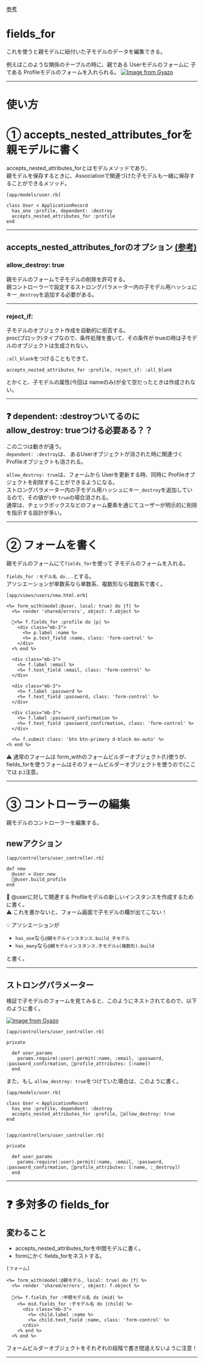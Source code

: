 [参考](https://zenn.dev/goldsaya/articles/06d7e685a66431#%E3%81%AF%E3%81%98%E3%82%81%E3%81%AB)

# fields_for
これを使うと親モデルに紐付いた子モデルのデータを編集できる。  

例えばこのような関係のテーブルの時に、親である Userモデルのフォームに 子である Profileモデルのフォームを入れられる。
[![Image from Gyazo](https://i.gyazo.com/702a0db398c47bb9fdd171204f571283.png)](https://gyazo.com/702a0db398c47bb9fdd171204f571283)
***

# 使い方
# ① accepts_nested_attributes_forを親モデルに書く
accepts_nested_attributes_forとはモデルメソッドであり、  
親モデルを保存するときに、Associationで関連づけた子モデルも一緒に保存することができるメソッド。  

~~~
[app/models/user.rb]

class User < ApplicationRecord
  has_one :profile, dependent: :destroy
  accepts_nested_attributes_for :profile
end
~~~
***

## accepts_nested_attributes_forのオプション [(参考)](https://railsguides.jp/form_helpers.html#%E8%A4%87%E9%9B%91%E3%81%AA%E3%83%95%E3%82%A9%E3%83%BC%E3%83%A0%E3%82%92%E4%BD%9C%E6%88%90%E3%81%99%E3%82%8B)
###  allow_destroy: true
親モデルのフォームで子モデルの削除を許可する。  
親コントローラーで設定するストロングパラメーター内の子モデル用ハッシュにキー`_destroy`を追加する必要がある。  
***

### reject_if: 
子モデルのオブジェクト作成を自動的に拒否する。  
proc(ブロック)タイプなので、条件処理を書いて、その条件が trueの時は子モデルのオブジェクトは生成されない。  

`:all_blank`をつけることもできて、
~~~
accepts_nested_attributes_for :profile, reject_if: :all_blank
~~~
とかくと、子モデルの属性(今回は nameのみ)が全て空だったときは作成されない。
***

## ❓ dependent: :destroyついてるのに allow_destroy: trueつける必要ある？？
この二つは動きが違う。  
`dependent: :destroy`は、 あるUserオブジェクトが消された時に関連づく Profileオブジェクトも消される。  

`allow_destroy: true`は、フォームから Userを更新する時、同時に Profileオブジェクトを削除することができるようになる。  
ストロングパラメーター内の子モデル用ハッシュにキー`_destroy`を追加しているので、その値が`1`や `true`の場合消される。  
通常は、チェックボックスなどのフォーム要素を通じてユーザーが明示的に削除を指示する設計が多い。
***

# ② フォームを書く
親モデルのフォームにて`fields_for`を使って 子モデルのフォームを入れる。

`fields_for :モデル名 do...`とする。  
アソシエーションが単数系なら単数系、複数形なら複数系で書く。
~~~
[app/views/users/new.html.erb]

<%= form_with(model:@user, local: true) do |f| %>
  <%= render 'shared/errors', object: f.object %>
  
  🩵<%= f.fields_for :profile do |p| %>
    <div class="mb-3">
      <%= p.label :name %>
      <%= p.text_field :name, class: 'form-control' %>
    </div>
  <% end %>
  
  <div class="mb-3">
    <%= f.label :email %>
    <%= f.text_field :email, class: 'form-control' %>
  </div>
  
  <div class="mb-3">
    <%= f.label :password %>
    <%= f.text_field :password, class: 'form-control' %>
  </div>
  
  <div class="mb-3">
    <%= f.label :password_confirmation %>
    <%= f.text_field :password_confirmation, class: 'form-control' %>
  </div>
  
  <%= f.submit class: 'btn btn-primary d-block mx-auto' %>
<% end %>
~~~
⚠️ 通常のフォームは form_withのフォームビルダーオブジェクト(f.)使うが、  
fields_forを使うフォームはそのフォームビルダーオブジェクトを使うので(ここでは p.)注意。
***

# ③ コントローラーの編集
親モデルのコントローラーを編集する。

## newアクション
~~~
[app/controllers/user_controller.rb]

def new
  @user = User.new
  🧡@user.build_profile
end
~~~
🧡 @userに対して関連する Profileモデルの新しいインスタンスを作成するために書く。  
⚠️ これを書かないと、フォーム画面で子モデルの欄が出てこない！

💡 アソシエーションが 
- `has_one`なら`@親モデルインスタンス.build_子モデル`  
- `has_many`なら`@親モデルインスタンス.子モデルs(複数形).build`

と書く。
***

## ストロングパラメーター
検証で子モデルのフォームを見てみると、このようにネストされてるので、以下のように書く。

[![Image from Gyazo](https://i.gyazo.com/2dde5681b18cf29e073bcf6925261aa9.png)](https://gyazo.com/2dde5681b18cf29e073bcf6925261aa9)
~~~
[app/controllers/user_controller.rb]

private

  def user_params
    params.require(:user).permit(:name, :email, :password, :password_confirmation, 💚profile_attributes: [:name])
  end
~~~

また、もし `allow_destroy: true`をつけていた場合は、このように書く。
~~~
[app/models/user.rb]

class User < ApplicationRecord
  has_one :profile, dependent: :destroy
  accepts_nested_attributes_for :profile, 💛allow_destroy: true
end


[app/controllers/user_controller.rb]

private

  def user_params
    params.require(:user).permit(:name, :email, :password, :password_confirmation, 💛profile_attributes: [:name, :_destroy])
  end
~~~
***

# ❓ 多対多の fields_for
## 変わること
- accepts_nested_attributes_forを中間モデルに書く。
- formにかく fields_forをネストする。
~~~
[フォーム]

<%= form_with(model:@親モデル, local: true) do |f| %>
  <%= render 'shared/errors', object: f.object %>
  
  🩵<%= f.fields_for :中間モデル名 do |mid| %>
    <%= mid.fields_for :子モデル名 do |child| %>
      <div class="mb-3">
        <%= child.label :name %>
        <%= child.text_field :name, class: 'form-control' %>
      </div>
    <% end %>
  <% end %>
~~~
フォームビルダーオブジェクトをそれぞれの段階で書き間違えないように注意！
***
